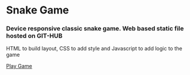 <h1>Snake Game</h1>
<h3>Device responsive classic snake game. Web based static file hosted on GIT-HUB</h3>

<p>HTML to build layout, CSS to add style and Javascript to add logic to the game</p>
<a href="">Play Game</a>

